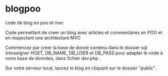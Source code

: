 # blogpoo
code de blog en poo et mvc

Code permettant de creer un blog avec articles et commentaires en POO et en respectant une architecture MVC 

Commencez par creer la base de donné contenu dans le dossier sql (renseigner HOST, DB_NAME, DB_USER et DB_PASS pour adapter le code  à votre base de données, dans fichier dev.php .

Sur votre serveur local, lancez le blog en cliquant sur le dossier "public" .
